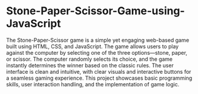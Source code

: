 # Stone-Paper-Scissor-Game-using-JavaScript

The Stone-Paper-Scissor game is a simple yet engaging web-based game built using HTML, CSS, and JavaScript. The game allows users to play against the computer by selecting one of the three options—stone, paper, or scissor. The computer randomly selects its choice, and the game instantly determines the winner based on the classic rules. The user interface is clean and intuitive, with clear visuals and interactive buttons for a seamless gaming experience. This project showcases basic programming skills, user interaction handling, and the implementation of game logic.






